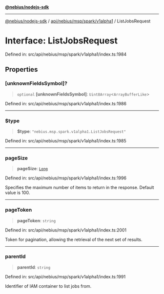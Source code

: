 [**@nebius/nodejs-sdk**](../../../../../../README.md)

***

[@nebius/nodejs-sdk](../../../../../../README.md) / [api/nebius/msp/spark/v1alpha1](../README.md) / ListJobsRequest

# Interface: ListJobsRequest

Defined in: src/api/nebius/msp/spark/v1alpha1/index.ts:1984

## Properties

### \[unknownFieldsSymbol\]?

> `optional` **\[unknownFieldsSymbol\]**: `Uint8Array`\<`ArrayBufferLike`\>

Defined in: src/api/nebius/msp/spark/v1alpha1/index.ts:1986

***

### $type

> **$type**: `"nebius.msp.spark.v1alpha1.ListJobsRequest"`

Defined in: src/api/nebius/msp/spark/v1alpha1/index.ts:1985

***

### pageSize

> **pageSize**: [`Long`](../../../../../../runtime/protos/core/classes/Long.md)

Defined in: src/api/nebius/msp/spark/v1alpha1/index.ts:1996

Specifies the maximum number of items to return in the response. Default value is 100.

***

### pageToken

> **pageToken**: `string`

Defined in: src/api/nebius/msp/spark/v1alpha1/index.ts:2001

Token for pagination, allowing the retrieval of the next set of results.

***

### parentId

> **parentId**: `string`

Defined in: src/api/nebius/msp/spark/v1alpha1/index.ts:1991

Identifier of IAM container to list jobs from.
